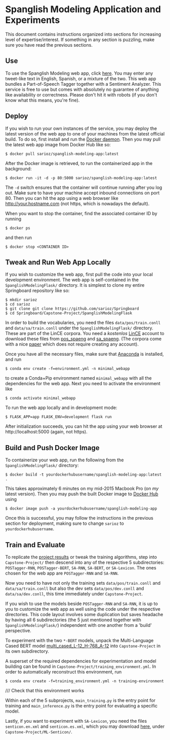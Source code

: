 # Spanglish Modeling Application and Experiments

This document contains instructions organized into sections for increasing level of expertise/interest.
If something in any section is puzzling, make sure you have read the previous sections.

## Use

To use the Spanglish Modeling web app, click [here](http://ec2-18-217-148-222.us-east-2.compute.amazonaws.com/).
You may enter any tweet-like text in English, Spanish, or a mixture of the two.
This web app bundles a Part-of-Speech Tagger together with a Sentiment Analyzer.
This service is free to use but comes with absolutely no guarantee of anything like availability or correctness.
Please don't hit it with robots (if you don't know what this means, you're fine).

## Deploy

If you wish to run your own instances of the service,
you may deploy the latest version of the web app to one of your machines from the latest official build.
To do so, first install and run the [Docker daemon](https://docs.docker.com/get-docker/).
Then you may pull the latest web app image from Docker Hub like so:

```$ docker pull sarioz/spanglish-modeling-app:latest```

After the Docker image is retrieved, to run the containerized app in the background:

```$ docker run -it -d -p 80:5000 sarioz/spanglish-modeling-app:latest```

The ```-d``` switch ensures that the container will continue running after you log out.
Make sure to have your machine accept inbound connections on port 80.
Then you can hit the app using a web browser like http://your.hostname.com (not https, which is nowadays the default).

When you want to stop the container, find the associated container ID
by running

```$ docker ps```

and then run

```$ docker stop <CONTAINER ID>```


## Tweak and Run Web App Locally

If you wish to customize the web app, first pull the code into your local development environment.
The web app is self-contained in the ```SpanglishModelingFlask/``` directory.
It is simplest to clone my entire Springboard repository like so:

```
$ mkdir sarioz
$ cd sarioz
$ git clone git clone https://github.com/sarioz/Springboard
$ cd Springboard/Capstone-Project/SpanglishModelingFlask
```

In order to build the vocabularies, you need the files ```data/pos/train.conll``` and ```data/sa/train.conll```
under the ```SpanglishModelingFlask/``` directory.
These are part of the LinCE corpora.
You need a *kostenlos* [LinCE](https://ritual.uh.edu/lince/) account to download these
files from [pos_spaeng](https://ritual.uh.edu/lince/benchmark/pos_spaeng.zip) and
[sa_spaeng](https://ritual.uh.edu/lince/benchmark/sa_spaeng.zip).
(The corpora come with a nice [paper](https://arxiv.org/abs/2005.04322) which does not require creating any account).

Once you have all the necessary files,
make sure that [Anaconda](https://www.anaconda.com/)
is installed, and run

```$ conda env create -f=environment.yml -n minimal_webapp```

to create a Conda+Pip environment named ```minimal_webapp``` with all the dependencies for the web app.
Next you need to activate the environment like

```$ conda activate minimal_webapp```

To run the web app locally and in development mode:

```$ FLASK_APP=app FLASK_ENV=development flask run```
 
After initialization succeeds, you can hit the app using your web browser at http://localhost:5000 (again, not https).

## Build and Push Docker Image

To containerize your web app,
run the following from the ```SpanglishModelingFlask/``` directory:

```$ docker build -t yourdockerhubusername/spanglish-modeling-app:latest .```

This takes approximately 6 minutes on my mid-2015 Macbook Pro (on *my* latest version).
Then you may push the built Docker image to [Docker Hub](https://hub.docker.com/) using

```$ docker image push -a yourdockerhubusername/spanglish-modeling-app```

Once this is successful, you may follow the instructions in the previous section for deployment,
making sure to change `sarioz` to `yourdockerhubusername`.

## Train and Evaluate

To replicate the
[project results](https://docs.google.com/spreadsheets/d/1PwbSxT5r1alqZVMPIM7L0D00pduHuVTRr8YP8eLYMAs/edit?usp=sharing)
or tweak the training algorithms, step into
```Capstone-Project/``` then descend into any of the respective 5 subdirectories:
```POSTagger-RNN```, ```POSTagger-BERT```, ```SA-RNN```, ```SA-BERT```, or ```SA-Lexicon```.
The ones chosen for the web app are ```POSTagger-RNN``` and ```SA-RNN```.

Now you need to have not only the training sets
 ```data/pos/train.conll``` and ```data/sa/train.conll```
but also the dev sets
 ```data/pos/dev.conll``` and ```data/sa/dev.conll```, this time immediately under ```Capstone-Project```.

If you wish to use the models beside ```POSTagger-RNN``` and ```SA-RNN```,
it is up to you to customize the web app as well using the code under the respective directories.
This code layout involves some duplication but saves headache by having all 6 subdirectories (the 5 just mentioned
together with ```SpanglishModelingFlask/```) independent with one another from a 'build' perspective.

To experiment with the two ```*-BERT``` models, unpack the Multi-Language Cased BERT model 
[multi_cased_L-12_H-768_A-12](https://tfhub.dev/google/bert_uncased_L-12_H-768_A-12/1)
into ```Capstone-Project``` in its own subdirectory.

A superset of the required dependencies for experimentation and model building can be found in 
```Capstone-Project/training_environment.yml```.
In order to automatically reconstruct this environment, run

```$ conda env create -f=training_environment.yml -n training-environment```

/// Check that this environment works

Within each of the 5 subprojects, ```main_training.py``` is the entry point for training and
```main_inference.py``` is the entry point for evaluating a specific model.

Lastly, if you want to experiment with ```SA-Lexicon```,
you need the files ```senticon.en.xml``` and ```senticon.es.xml```,
which you may download [here](http://www.lsi.us.es/~fermin/ML-SentiCon.zip),
under ```Capstone-Project/ML-Senticon/```.